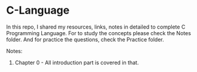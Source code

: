 # C-Language
In this repo, I shared my resources, links, notes in detailed to complete C Programming Language.
For to study the concepts please check the Notes folder.
And for practice the questions, check the Practice folder.

Notes:
1. Chapter 0 - All introduction part is covered in that.
